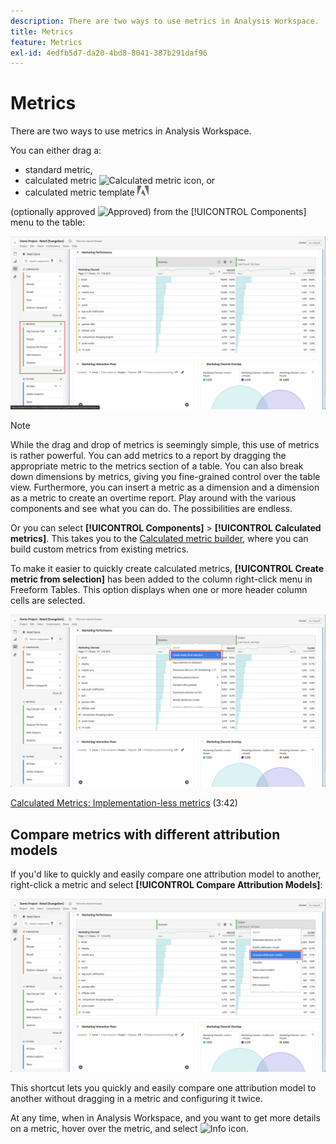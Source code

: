 ```yaml
---
description: There are two ways to use metrics in Analysis Workspace.
title: Metrics
feature: Metrics
exl-id: 4edfb5d7-da20-4bd8-8041-387b291daf96
---
```

# Metrics

There are two ways to use metrics in Analysis Workspace.

You can either drag a: 

- standard metric, 
- calculated metric ![Calculated metric icon](https://spectrum.adobe.com/static/icons/workflow_18/Smock_Calculator_18_N.svg), or 
- calculated metric template <img src="./assets/adobe-logo.svg" width="18"> 

(optionally approved ![Approved](https://spectrum.adobe.com/static/icons/ui_18/CheckmarkSize100.svg)) from the [!UICONTROL Components] menu to the table:

![](assets/cja-metrics.png)

>[!NOTE]
>
>While the drag and drop of metrics is seemingly simple, this use of metrics is rather powerful. You can add metrics to a report by dragging the appropriate metric to the metrics section of a table. You can also break down dimensions by metrics, giving you fine-grained control over the table view. Furthermore, you can insert a metric as a dimension and a dimension as a metric to create an overtime report. Play around with the various components and see what you can do. The possibilities are endless.

Or you can select **[!UICONTROL Components]** > **[!UICONTROL Calculated metrics]**. This takes you to the [Calculated metric builder](/help/components/calc-metrics/calc-metr-overview.md), where you can build custom metrics from existing metrics.

To make it easier to quickly create calculated metrics, **[!UICONTROL Create metric from selection]** has been added to the column right-click menu in Freeform Tables. This option displays when one or more header column cells are selected.

![Create from selection](assets/create-metric-from-selection.png)

[Calculated Metrics: Implementation-less metrics](https://experienceleague.adobe.com/docs/analytics-learn/tutorials/components/calculated-metrics/calculated-metrics-implementationless-metrics.html) (3:42)

## Compare metrics with different attribution models

If you'd like to quickly and easily compare one attribution model to another, right-click a metric and select **[!UICONTROL Compare Attribution Models]**:

![Compare attribution](assets/compare-attribution.png)

This shortcut lets you quickly and easily compare one attribution model to another without dragging in a metric and configuring it twice.

At any time, when in Analysis Workspace, and you want to get more details on a metric, hover over the metric, and select ![Info icon](https://spectrum.adobe.com/static/icons/workflow_18/Smock_InfoOutline_18_N.svg).
